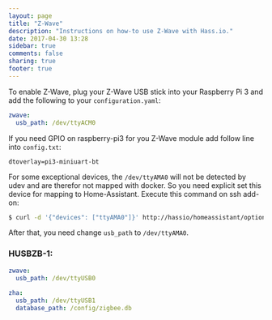 ```yaml
---
layout: page
title: "Z-Wave"
description: "Instructions on how-to use Z-Wave with Hass.io."
date: 2017-04-30 13:28
sidebar: true
comments: false
sharing: true
footer: true
---
```


To enable Z-Wave, plug your Z-Wave USB stick into your Raspberry Pi 3 and add the following to your `configuration.yaml`:

```yaml
zwave:
  usb_path: /dev/ttyACM0
```

If you need GPIO on raspberry-pi3 for you Z-Wave module add follow line into `config.txt`:
```
dtoverlay=pi3-miniuart-bt
```

For some exceptional devices, the `/dev/ttyAMA0` will not be detected by udev and are therefor not mapped with docker.
So you need explicit set this device for mapping to Home-Assistant. Execute this command on ssh add-on:
```bash
$ curl -d '{"devices": ["ttyAMA0"]}' http://hassio/homeassistant/options
```
After that, you need change `usb_path` to `/dev/ttyAMA0`.

### HUSBZB-1:
```yaml
zwave:
  usb_path: /dev/ttyUSB0
  
zha:
  usb_path: /dev/ttyUSB1
  database_path: /config/zigbee.db
```
